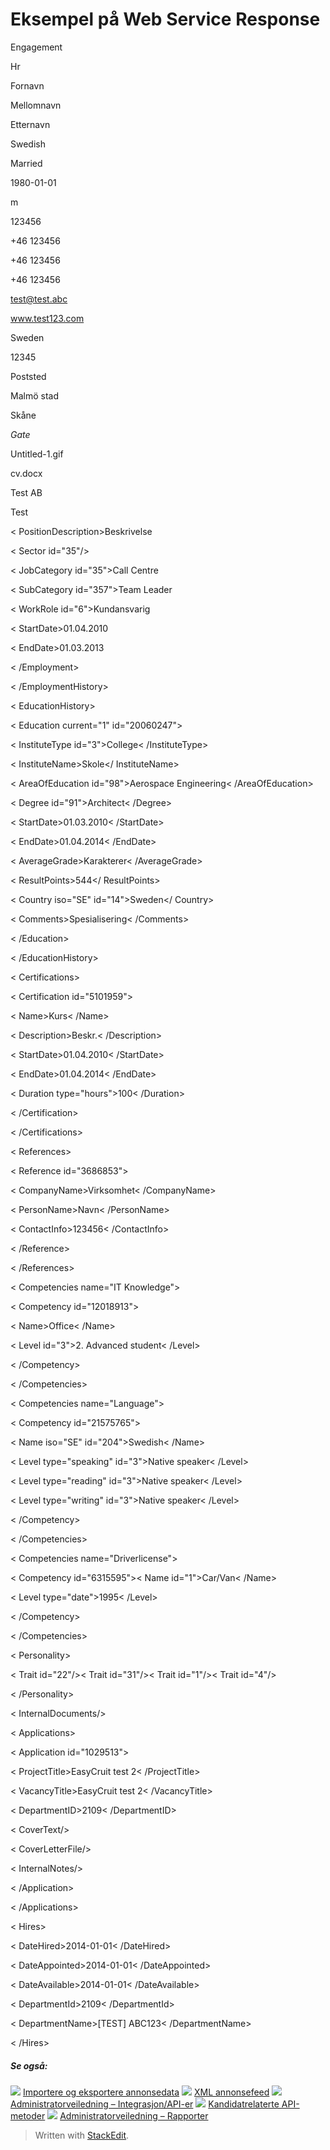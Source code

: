 # Eksempel på Web Service Response

<Candidate id="26980851" language="gb">

<PersonalDetails>

<CurrentEmploymentStatus id="17">Engagement</CurrentEmploymentStatus>

<Title id="1">Mr</Title>

<TitleGrade>Hr</TitleGrade>

<FirstName>Fornavn</FirstName>

<MiddleName>Mellomnavn</MiddleName>

<LastName>Etternavn</LastName>

<Nationality iso="SE" id="204">Swedish</Nationality>

<MaritalStatus id="2">Married</MaritalStatus>

<DateOfBirth>1980-01-01</DateOfBirth>

<Gender>m</Gender>

<SSN>123456</SSN>

<Phone type="private">+46 123456</Phone>

<Phone type="work">+46 123456</Phone>

<Phone type="cellular">+46 123456</Phone>

<Email>test@test.abc</Email>

<Homepage>www.test123.com</Homepage>

<PostalAddress>

<Country iso="SE" id="204">Sweden</Country>

<PostalCode>12345</PostalCode>

<PostalArea>Poststed</PostalArea>

<Municipality id="543">Malmö stad</Municipality>

<County id="46">Skåne</County>

<Address>Gate</Address>

</PostalAddress>

<PhotoFileName>Untitled-1.gif</PhotoFileName>

<CVFileName>cv.docx</CVFileName>

</PersonalDetails>

<EmploymentHistory>

<Employment current="1" id="29980191">

<EmployerName>Test AB</EmployerName>

<PositionTitle>Test</PositionTitle>

< PositionDescription>Beskrivelse</PositionDescription>

< Sector id="35"/>

< JobCategory id="35">Call Centre</JobCategory>

< SubCategory id="357">Team Leader</SubCategory>

< WorkRole id="6">Kundansvarig</WorkRole>

< StartDate>01.04.2010</StartDate>

< EndDate>01.03.2013</EndDate>

< /Employment>

< /EmploymentHistory>

< EducationHistory>

< Education current="1" id="20060247">

< InstituteType id="3">College< /InstituteType>

< InstituteName>Skole</ InstituteName>

< AreaOfEducation id="98">Aerospace Engineering< /AreaOfEducation>

< Degree id="91">Architect< /Degree>

< StartDate>01.03.2010< /StartDate>

< EndDate>01.04.2014< /EndDate>

< AverageGrade>Karakterer< /AverageGrade>

< ResultPoints>544</ ResultPoints>

< Country iso="SE" id="14">Sweden</ Country>

< Comments>Spesialisering< /Comments>

< /Education>

< /EducationHistory>

< Certifications>

< Certification id="5101959">

< Name>Kurs< /Name>

< Description>Beskr.< /Description>

< StartDate>01.04.2010< /StartDate>

< EndDate>01.04.2014< /EndDate>

< Duration type="hours">100< /Duration>

< /Certification>

< /Certifications>

< References>

< Reference id="3686853">

< CompanyName>Virksomhet< /CompanyName>

< PersonName>Navn< /PersonName>

< ContactInfo>123456< /ContactInfo>

< /Reference>

< /References>
 
< Competencies name="IT Knowledge">

< Competency id="12018913">

< Name>Office< /Name>

< Level id="3">2. Advanced student< /Level>

< /Competency>

< /Competencies>

< Competencies name="Language">

< Competency id="21575765">

< Name iso="SE" id="204">Swedish< /Name>

< Level type="speaking" id="3">Native speaker< /Level>

< Level type="reading" id="3">Native speaker< /Level>

< Level type="writing" id="3">Native speaker< /Level>

< /Competency>

< /Competencies>

< Competencies name="Driverlicense">

< Competency id="6315595">< Name id="1">Car/Van< /Name>

< Level type="date">1995< /Level>

< /Competency>

< /Competencies>

< Personality>

< Trait id="22"/>< Trait id="31"/>< Trait id="1"/>< Trait id="4"/>

< /Personality>

< InternalDocuments/>

< Applications>

< Application id="1029513">

< ProjectTitle>EasyCruit test 2< /ProjectTitle>

< VacancyTitle>EasyCruit test 2< /VacancyTitle>

< DepartmentID>2109< /DepartmentID>

< CoverText/>

< CoverLetterFile/>

< InternalNotes/>

< /Application>

< /Applications>

< Hires>

< DateHired>2014-01-01< /DateHired>

< DateAppointed>2014-01-01< /DateAppointed>

< DateAvailable>2014-01-01< /DateAvailable>

< DepartmentId>2109< /DepartmentId>

< DepartmentName>[TEST] ABC123< /DepartmentName>

< /Hires>

##### Se også:

![](../Resources/Images/icon-document-link.png)  [Importere og eksportere annonsedata](import_and_export_of_vacancy_data.htm)
![](../Resources/Images/icon-document-link.png)  [XML annonsefeed](vacancy_xml_feed.htm)
![](../Resources/Images/icon-document-link.png)  [Administratorveiledning – Integrasjon/API-er](guide_for_administrators_integration_apis.htm)
![](../Resources/Images/icon-document-link.png)  [Kandidatrelaterte API-metoder](candidate_api_methods.htm)
![](../Resources/Images/icon-document-link.png)  [Administratorveiledning – Rapporter](guide_for_administrators_reports.htm)


> Written with [StackEdit](https://stackedit.io/).
<!--stackedit_data:
eyJoaXN0b3J5IjpbLTkzNTYwMjgzOF19
-->